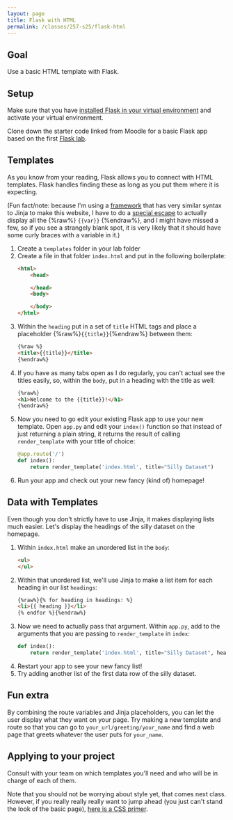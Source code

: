 ```yaml
---
layout: page
title: Flask with HTML
permalink: /classes/257-s25/flask-html
---
```


## Goal
Use a basic HTML template with Flask. 

## Setup
Make sure that you have [installed Flask in your virtual environment](venv-guide) and activate your virtual environment.

Clone down the starter code linked from Moodle for a basic Flask app based on the first [Flask lab](flask-intro).

## Templates
As you know from your reading, Flask allows you to connect with HTML templates.
Flask handles finding these as long as you put them where it is expecting.

(Fun fact/note: because I'm using a [framework](https://jekyllrb.com/) that has very similar syntax to Jinja to make this website, I have to do a [special escape](https://www.tomordonez.com/curly-braces-markdown-jekyll/) to actually display all the {%raw%} `{{var}}` {%endraw%}, and I might have missed a few, so if you see a strangely blank spot, it is very likely that it should have some curly braces with a variable in it.)

1. Create a `templates` folder in your lab folder
2. Create a file in that folder `index.html` and put in the following boilerplate:
    ```html
    <html>
        <head>

        </head>
        <body>

        </body>
    </html>
    ```
3. Within the `heading` put in a set of `title` HTML tags and place a placeholder {%raw%}`{{title}}`{%endraw%} between them:
    ```html
    {%raw %}
    <title>{{title}}</title>
    {%endraw%}
    ```
4. If you have as many tabs open as I do regularly, you can't actual see the titles easily, so, within the `body`, put in a heading with the title as well:
    ```html
    {%raw%}
    <h1>Welcome to the {{title}}!</h1>
    {%endraw%}
    ```
5. Now you need to go edit your existing Flask app to use your new template. Open `app.py` and edit your `index()` function so that instead of just returning a plain string, it returns the result of calling `render_template` with your title of choice:
    ```python
    @app.route('/')
    def index():
        return render_template('index.html', title="Silly Dataset")
    ```
6. Run your app and check out your new fancy (kind of) homepage!

## Data with Templates
Even though you don't strictly have to use Jinja, it makes displaying lists much easier.
Let's display the headings of the silly dataset on the homepage.

1. Within `index.html` make an unordered list in the `body`:
    ```html
    <ul>
    </ul>
    ```
2. Within that unordered list, we'll use Jinja to make a list item for each heading in our list `headings`:
    ```html
    {%raw%}{% for heading in headings: %}
    <li>{{ heading }}</li>
    {% endfor %}{%endraw%}
    ```
3. Now we need to actually pass that argument. Within `app.py`, add to the arguments that you are passing to `render_template` in `index`:
    ```python
    def index():
        return render_template('index.html', title="Silly Dataset", headings = data[0])
    ```
4. Restart your app to see your new fancy list!
5. Try adding another list of the first data row of the silly dataset.

## Fun extra
By combining the route variables and Jinja placeholders, you can let the user display what they want on your page.
Try making a new template and route so that you can go to `your_url/greeting/your_name` and find a web page that greets whatever the user puts for `your_name`.

## Applying to your project
Consult with your team on which templates you'll need and who will be in charge of each of them.

Note that you should not be worrying about style yet, that comes next class. 
However, if you really really really want to jump ahead (you just can't stand the look of the basic page), [here is a CSS primer](https://learn.shayhowe.com/html-css/building-your-first-web-page/#common-css-terms).